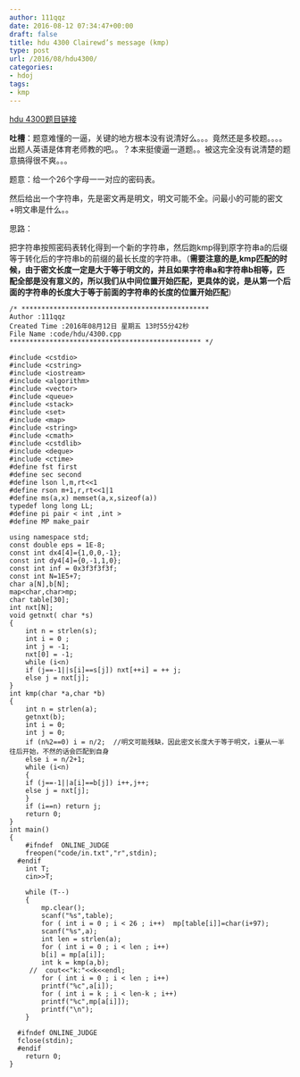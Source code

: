 ```yaml
---
author: 111qqz
date: 2016-08-12 07:34:47+00:00
draft: false
title: hdu 4300 Clairewd’s message (kmp)
type: post
url: /2016/08/hdu4300/
categories:
- hdoj
tags:
- kmp
---
```


[hdu 4300题目链接](http://acm.hdu.edu.cn/showproblem.php?pid=4300)

**吐槽**：题意难懂的一逼，关键的地方根本没有说清好么。。。竟然还是多校题。。。。出题人英语是体育老师教的吧。。？本来挺傻逼一道题。。被这完全没有说清楚的题意搞得很不爽。。。

题意：给一个26个字母一一对应的密码表。

然后给出一个字符串，先是密文再是明文，明文可能不全。问最小的可能的密文+明文串是什么。。

思路：

把字符串按照密码表转化得到一个新的字符串，然后跑kmp得到原字符串a的后缀等于转化后的字符串b的前缀的最长长度的字符串。（**需要注意的是,kmp匹配的时候，由于密文长度一定是大于等于明文的，并且如果字符串a和字符串b相等，匹配全部是没有意义的，所以我们从中间位置开始匹配，更具体的说，是从第一个后面的字符串的长度大于等于前面的字符串的长度的位置开始匹配**）


 

    
    /* ***********************************************
    Author :111qqz
    Created Time :2016年08月12日 星期五 13时55分42秒
    File Name :code/hdu/4300.cpp
    ************************************************ */
    
    #include <cstdio>
    #include <cstring>
    #include <iostream>
    #include <algorithm>
    #include <vector>
    #include <queue>
    #include <stack>
    #include <set>
    #include <map>
    #include <string>
    #include <cmath>
    #include <cstdlib>
    #include <deque>
    #include <ctime>
    #define fst first
    #define sec second
    #define lson l,m,rt<<1
    #define rson m+1,r,rt<<1|1
    #define ms(a,x) memset(a,x,sizeof(a))
    typedef long long LL;
    #define pi pair < int ,int >
    #define MP make_pair
    
    using namespace std;
    const double eps = 1E-8;
    const int dx4[4]={1,0,0,-1};
    const int dy4[4]={0,-1,1,0};
    const int inf = 0x3f3f3f3f;
    const int N=1E5+7;
    char a[N],b[N];
    map<char,char>mp;
    char table[30];
    int nxt[N];
    void getnxt( char *s)
    {
        int n = strlen(s);
        int i = 0 ;
        int j = -1;
        nxt[0] = -1;
        while (i<n)
    	if (j==-1||s[i]==s[j]) nxt[++i] = ++ j;
    	else j = nxt[j];
    }
    int kmp(char *a,char *b)
    {
        int n = strlen(a);
        getnxt(b);
        int i = 0;
        int j = 0;
        if (n%2==0) i = n/2;  //明文可能残缺，因此密文长度大于等于明文，i要从一半往后开始，不然的话会匹配到自身
        else i = n/2+1;
        while (i<n)
        {
    	if (j==-1||a[i]==b[j]) i++,j++;
    	else j = nxt[j];
        }
        if (i==n) return j;
        return 0;
    }
    int main()
    {
    	#ifndef  ONLINE_JUDGE 
    	freopen("code/in.txt","r",stdin);
      #endif
    	int T;
    	cin>>T;
    
    	while (T--)
    	{
    	    mp.clear();
    	    scanf("%s",table);
    	    for ( int i = 0 ; i < 26 ; i++)  mp[table[i]]=char(i+97);
    	    scanf("%s",a);
    	    int len = strlen(a);
    	    for ( int i = 0 ; i < len ; i++)
    		b[i] = mp[a[i]];
    	    int k = kmp(a,b);
    	 //  cout<<"k:"<<k<<endl; 
    	    for ( int i = 0 ; i < len ; i++)
    		printf("%c",a[i]);
    	    for ( int i = k ; i < len-k ; i++)
    		printf("%c",mp[a[i]]);
    	    printf("\n");
    	}
    
      #ifndef ONLINE_JUDGE  
      fclose(stdin);
      #endif
        return 0;
    }
    



